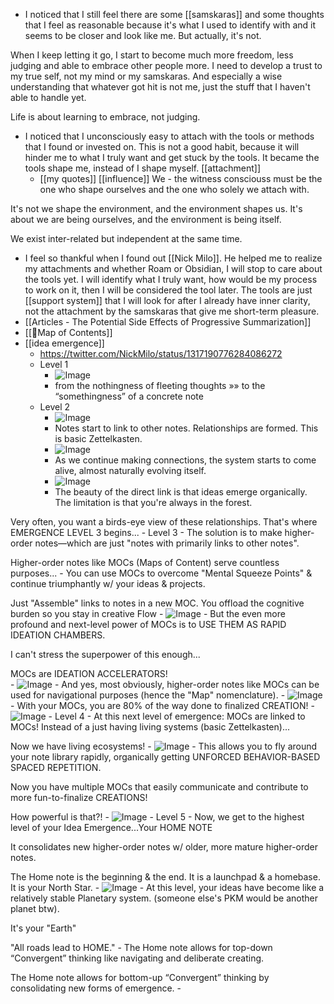 - I noticed that I still feel there are some [[samskaras]] and some thoughts that I feel as reasonable because it's what I used to identify with and it seems to be closer and look like me. But actually, it's not. 

When I keep letting it go, I start to become much more freedom, less judging and able to embrace other people more. I need to develop a trust to my true self, not my mind or my samskaras. And especially a wise understanding that whatever got hit is not me, just the stuff that I haven't able to handle yet.

Life is about learning to embrace, not judging.
- I noticed that I unconsciously easy to attach with the tools or methods that I found or invested on. This is not a good habit, because it will hinder me to what I truly want and get stuck by the tools. It became the tools shape me, instead of I shape myself. [[attachment]]
    - [[my quotes]] [[influence]]
We - the witness consciouss must be the one who shape ourselves and the one who solely we attach with. 

It's not we shape the environment, and the environment shapes us. It's about we are being ourselves, and the environment is being itself. 

We exist inter-related but independent at the same time.
- I feel so thankful when I found out [[Nick Milo]]. He helped me to realize my attachments and whether Roam or Obsidian, I will stop to care about the tools yet. I will identify what I truly want, how would be my process to work on it, then I will be considered the tool later. The tools are just [[support system]] that I will look for after I already have inner clarity, not the attachment by the samskaras that give me short-term pleasure.
- [[Articles - The Potential Side Effects of Progressive Summarization]]
- [[🧭Map of Contents]]
- [[idea emergence]]
    - https://twitter.com/NickMilo/status/1317190776284086272
    - Level 1 
        - ![Image](https://pbs.twimg.com/media/EkeEdg7UcAE3DML?format=jpg&name=large)
        - from the nothingness of fleeting thoughts »» 
to the “somethingness” of a concrete note
    - Level 2
        - ![Image](https://pbs.twimg.com/media/EkeFhY_VgAA5HRb?format=jpg&name=900x900)
        - Notes start to link to other notes. Relationships are formed. This is basic Zettelkasten.
        - ![Image](https://pbs.twimg.com/media/EkeF4vaVkAE3GzY?format=jpg&name=large)
        - As we continue making connections, the system starts to come alive, almost naturally evolving itself.
        - ![Image](https://pbs.twimg.com/media/EkeHM8rU8AUnFmw?format=jpg&name=large)
        - The beauty of the direct link is that ideas emerge organically. The limitation is that you're always in the forest. 

Very often, you want a birds-eye view of these relationships. That's where EMERGENCE LEVEL 3 begins...
    - Level 3
        - The solution is to make higher-order notes—which are just "notes with primarily links to other notes".

Higher-order notes like MOCs (Maps of Content) serve countless purposes...
        - You can use MOCs to overcome "Mental Squeeze Points" & continue triumphantly w/ your ideas & projects.

Just "Assemble" links to notes in a new MOC. You offload the cognitive burden so you stay in creative Flow
            - ![Image](https://pbs.twimg.com/media/EkeJSX7U8AA2XmV?format=jpg&name=medium)
        - But the even more profound and next-level power of MOCs is to USE THEM AS RAPID IDEATION CHAMBERS.

I can't stress the superpower of this enough...

MOCs are IDEATION ACCELERATORS!   
            - ![Image](https://pbs.twimg.com/media/EkeJb-LVMAEaeoC?format=jpg&name=large)
        - And yes, most obviously, higher-order notes like MOCs can be used for navigational purposes (hence the "Map" nomenclature).
            - ![Image](https://pbs.twimg.com/media/EkeKo0nUUAA4JI1?format=jpg&name=medium)
        - With your MOCs, you are 80% of the way done to finalized CREATION!
            - ![Image](https://pbs.twimg.com/media/EkeQWTRVoAES5K0?format=jpg&name=large)
    - Level 4
        - At this next level of emergence: MOCs are linked to MOCs! Instead of a just having living systems (basic Zettelkasten)...

Now we have living ecosystems!
            - ![Image](https://pbs.twimg.com/media/EkeQ8WAU0AAXYQi?format=jpg&name=large)
        - This allows you to fly around your note library rapidly, organically getting UNFORCED BEHAVIOR-BASED SPACED REPETITION.

Now you have multiple MOCs that easily communicate and contribute to more fun-to-finalize CREATIONS!

How powerful is that?!
            - ![Image](https://pbs.twimg.com/media/EkeR-DiVMAErc1K?format=png&name=900x900)
    - Level 5
        - Now, we get to the highest level of your Idea Emergence...Your HOME NOTE

It consolidates new higher-order notes w/ older, more mature higher-order notes.

The Home note is the beginning & the end. It is a launchpad & a homebase. It is your North Star.
            - ![Image](https://pbs.twimg.com/media/EkeStGIVcAAkvcg?format=jpg&name=large)
        - At this level, your ideas have become like a relatively stable Planetary system. (someone else's PKM would be another planet btw).

It's your "Earth"

"All roads lead to HOME."
        - The Home note allows for top-down “Convergent” thinking like navigating and deliberate creating.

The Home note allows for bottom-up “Convergent” thinking by consolidating new forms of emergence.
        - 

